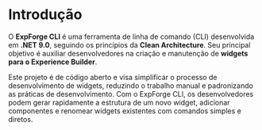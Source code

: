 # Introdução

O **ExpForge CLI** é uma ferramenta de linha de comando (CLI) desenvolvida em **.NET 9.0**, seguindo os princípios da **Clean Architecture**. Seu principal objetivo é auxiliar desenvolvedores na criação e manutenção de **widgets para o Experience Builder**.

Este projeto é de código aberto e visa simplificar o processo de desenvolvimento de widgets, reduzindo o trabalho manual e padronizando as práticas de desenvolvimento. Com o ExpForge CLI, os desenvolvedores podem gerar rapidamente a estrutura de um novo widget, adicionar componentes e renomear widgets existentes com comandos simples e diretos.


